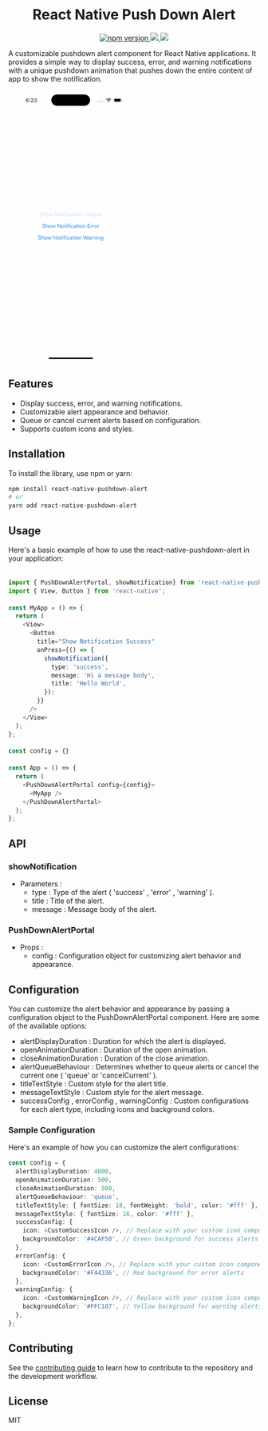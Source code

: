 <h1 align="center">
React Native Push Down Alert
</h1>

<p align="center">
  <a href="https://www.npmjs.com/package/react-native-pushdown-alert">
    <img alt="npm version" src="https://badge.fury.io/js/react-native-pushdown-alert.svg"/>
  </a>
  <a title='License' href="https://github.com/benjamineruvieru/react-native-pushdown-alert/blob/master/LICENSE" height="18">
    <img src='https://img.shields.io/badge/license-MIT-blue.svg' />
  </a>
  <a title='Tweet' href="https://twitter.com/intent/tweet?text=Check%20out%20this%20awesome%20React%20Native%20Push%20Down%20Alert%20Library&url=https://github.com/benjamineruvieru/-pushdown-alert&via=benjamin_eru&hashtags=react,reactnative,opensource,github,ux" height="18">
    <img src='https://img.shields.io/twitter/url/http/shields.io.svg?style=social' />
  </a>
</p>

A customizable pushdown alert component for React Native applications. It provides a simple way to display success, error, and warning notifications with a unique pushdown animation that pushes down the entire content of app to show the notification.

![demo](./assets/demo.gif)

## Features

- Display success, error, and warning notifications.
- Customizable alert appearance and behavior.
- Queue or cancel current alerts based on configuration.
- Supports custom icons and styles.

## Installation

To install the library, use npm or yarn:

```bash
npm install react-native-pushdown-alert
# or
yarn add react-native-pushdown-alert
```

## Usage

Here's a basic example of how to use the react-native-pushdown-alert in your application:

```typescript

import { PushDownAlertPortal, showNotification} from 'react-native-pushdown-alert';
import { View, Button } from 'react-native';

const MyApp = () => {
  return (
    <View>
      <Button
        title="Show Notification Success"
        onPress={() => {
          showNotification({
            type: 'success',
            message: 'Hi a message body',
            title: 'Hello World',
          });
        }}
      />
    </View>
  );
};

const config = {}

const App = () => {
  return (
    <PushDownAlertPortal config={config}>
      <MyApp />
    </PushDownAlertPortal>
  );
};


```

## API

### showNotification

- Parameters :
  - type : Type of the alert ( 'success' , 'error' , 'warning' ).
  - title : Title of the alert.
  - message : Message body of the alert.

### PushDownAlertPortal

- Props :
  - config : Configuration object for customizing alert behavior and appearance.

## Configuration

You can customize the alert behavior and appearance by passing a configuration object to the PushDownAlertPortal component. Here are some of the available options:

- alertDisplayDuration : Duration for which the alert is displayed.
- openAnimationDuration : Duration of the open animation.
- closeAnimationDuration : Duration of the close animation.
- alertQueueBehaviour : Determines whether to queue alerts or cancel the current one ( 'queue' or 'cancelCurrent' ).
- titleTextStyle : Custom style for the alert title.
- messageTextStyle : Custom style for the alert message.
- successConfig , errorConfig , warningConfig : Custom configurations for each alert type, including icons and background colors.

### Sample Configuration

Here's an example of how you can customize the alert configurations:

```typescript
const config = {
  alertDisplayDuration: 4000,
  openAnimationDuration: 500,
  closeAnimationDuration: 500,
  alertQueueBehaviour: 'queue',
  titleTextStyle: { fontSize: 18, fontWeight: 'bold', color: '#fff' },
  messageTextStyle: { fontSize: 16, color: '#fff' },
  successConfig: {
    icon: <CustomSuccessIcon />, // Replace with your custom icon component
    backgroundColor: '#4CAF50', // Green background for success alerts
  },
  errorConfig: {
    icon: <CustomErrorIcon />, // Replace with your custom icon component
    backgroundColor: '#F44336', // Red background for error alerts
  },
  warningConfig: {
    icon: <CustomWarningIcon />, // Replace with your custom icon component
    backgroundColor: '#FFC107', // Yellow background for warning alerts
  },
};
```

## Contributing

See the [contributing guide](CONTRIBUTING.md) to learn how to contribute to the repository and the development workflow.

## License

MIT

```

```
